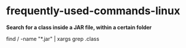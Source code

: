 # frequently-used-commands-linux

<b>Search for a class inside a JAR file, within a certain folder</b>

find <foldername>/ -name "*.jar" | xargs grep <classname>.class
